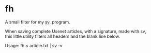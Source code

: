 # fh
A small filter for my [sv](https://github.com/706f6c6c7578/sv). program.

When saving complete Usenet articles, with a signature, made with sv,  
this little utility filters all headers and the blank line below.

Usage: fh < article.txt | sv -v

